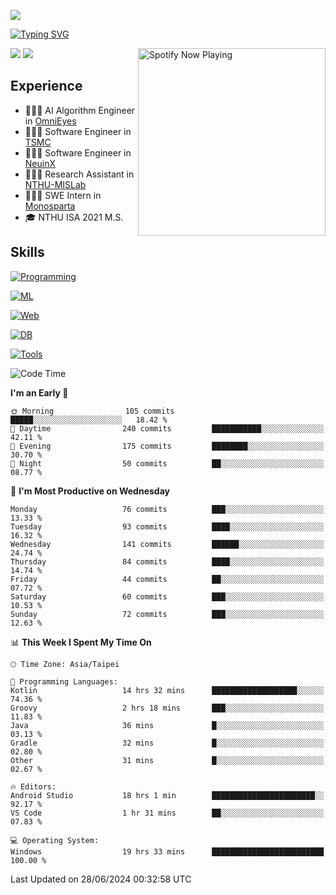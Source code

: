 ![](https://komarev.com/ghpvc/?username=peter0512lee&color=ff69b4)

[![Typing SVG](https://readme-typing-svg.herokuapp.com?color=F742BA&size=20&lines=Hi!+I'm+JYL)](https://git.io/typing-svg)

[<img src="https://spotify-now-playing.peter0512lee.vercel.app/api/spotify-playing" alt="Spotify Now Playing" width="300" align="right" />](https://open.spotify.com/user/21iyoswqgnkoe7peuesmqnhgy)

![](https://leetcard.jacoblin.cool/peter0512lee?theme=dark)
![](https://github-readme-activity-graph.vercel.app/graph?username=peter0512lee&theme=github)

## Experience
- 🧑🏻‍💻 AI Algorithm Engineer in [OmniEyes](https://www.theomnieyes.com/)
- 🧑🏻‍💻 Software Engineer in [TSMC](https://www.tsmc.com/)
- 🧑🏻‍💻 Software Engineer in [NeuinX](https://neuinx.com/)
- 🧑🏻‍💻 Research Assistant in [NTHU-MISLab](https://mislab.cs.nthu.edu.tw/)
- 🧑🏻‍💻 SWE Intern in [Monosparta](https://monosparta.org/)
- 🎓 NTHU ISA 2021 M.S.

## Skills
[![Programming](https://skillicons.dev/icons?i=py,kotlin,js)](https://skillicons.dev)

[![ML](https://skillicons.dev/icons?i=pytorch,opencv,sklearn)](https://skillicons.dev)

[![Web](https://skillicons.dev/icons?i=html,css,react,tailwind,nodejs,vite)](https://skillicons.dev)

[![DB](https://skillicons.dev/icons?i=firebase,sqlite,mysql,mongodb)](https://skillicons.dev)

[![Tools](https://skillicons.dev/icons?i=git,github,githubactions,vercel,docker,kubernetes,vscode,postman,anaconda,androidstudio)](https://skillicons.dev)

<!--
<table><tr><td valign="top" width="50%">

<img src="https://github-readme-stats-sigma-five.vercel.app/api?username=peter0512lee&hide_border=true&show_icons=true&locale=en&layout=compact&theme=dracula" align="left" style="width: 100%" />

</td><td valign="top" width="50%">

<img src="https://github-readme-stats-sigma-five.vercel.app/api/top-langs?username=peter0512lee&hide_border=true&show_icons=true&locale=en&layout=compact&theme=dracula" align="left" style="width: 100%" />

</td></tr></table>  
-->

<!--START_SECTION:waka-->
![Code Time](http://img.shields.io/badge/Code%20Time-1%2C137%20hrs%2030%20mins-blue)

**I'm an Early 🐤** 

```text
🌞 Morning                105 commits         █████░░░░░░░░░░░░░░░░░░░░   18.42 % 
🌆 Daytime                240 commits         ███████████░░░░░░░░░░░░░░   42.11 % 
🌃 Evening                175 commits         ████████░░░░░░░░░░░░░░░░░   30.70 % 
🌙 Night                  50 commits          ██░░░░░░░░░░░░░░░░░░░░░░░   08.77 % 
```
📅 **I'm Most Productive on Wednesday** 

```text
Monday                   76 commits          ███░░░░░░░░░░░░░░░░░░░░░░   13.33 % 
Tuesday                  93 commits          ████░░░░░░░░░░░░░░░░░░░░░   16.32 % 
Wednesday                141 commits         ██████░░░░░░░░░░░░░░░░░░░   24.74 % 
Thursday                 84 commits          ████░░░░░░░░░░░░░░░░░░░░░   14.74 % 
Friday                   44 commits          ██░░░░░░░░░░░░░░░░░░░░░░░   07.72 % 
Saturday                 60 commits          ███░░░░░░░░░░░░░░░░░░░░░░   10.53 % 
Sunday                   72 commits          ███░░░░░░░░░░░░░░░░░░░░░░   12.63 % 
```


📊 **This Week I Spent My Time On** 

```text
🕑︎ Time Zone: Asia/Taipei

💬 Programming Languages: 
Kotlin                   14 hrs 32 mins      ███████████████████░░░░░░   74.36 % 
Groovy                   2 hrs 18 mins       ███░░░░░░░░░░░░░░░░░░░░░░   11.83 % 
Java                     36 mins             █░░░░░░░░░░░░░░░░░░░░░░░░   03.13 % 
Gradle                   32 mins             █░░░░░░░░░░░░░░░░░░░░░░░░   02.80 % 
Other                    31 mins             █░░░░░░░░░░░░░░░░░░░░░░░░   02.67 % 

🔥 Editors: 
Android Studio           18 hrs 1 min        ███████████████████████░░   92.17 % 
VS Code                  1 hr 31 mins        ██░░░░░░░░░░░░░░░░░░░░░░░   07.83 % 

💻 Operating System: 
Windows                  19 hrs 33 mins      █████████████████████████   100.00 % 
```


 Last Updated on 28/06/2024 00:32:58 UTC
<!--END_SECTION:waka-->


<!--
**peter0512lee/peter0512lee** is a ✨ _special_ ✨ repository because its `README.md` (this file) appears on your GitHub profile.

